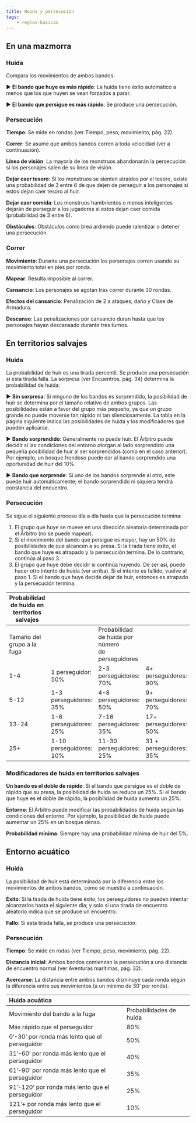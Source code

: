 ```yaml
---
title: Huida y persecución
tags:
    - reglas-basicas
---
```


## En una mazmorra
### Huida
Compara los movimientos de ambos bandos:

▶ **El bando que huye es más rápido**: La huida tiene éxito automático a menos que los que huyen se vean forzados a parar.

▶ **El bando que persigue es más rápido**: Se produce una persecución.

### Persecución
**Tiempo**: Se mide en rondas (ver Tiempo, peso, movimiento, pág. 22).

**Correr**: Se asume que ambos bandos corren a toda velocidad (ver a continuación).

**Línea de visión**: La mayoría de los monstruos abandonarán la persecución si los personajes salen de su línea de visión.

**Dejar caer tesoro**: Si los monstruos se sienten atraídos por el tesoro, existe una probabilidad de 3 entre 6 de que dejen de perseguir a los personajes si estos dejan caer tesoro al huir.

**Dejar caer comida**: Los monstruos hambrientos o menos inteligentes dejarán de perseguir a los jugadores si estos dejan caer comida (probabilidad de 3 entre 6).

**Obstáculos**: Obstáculos como brea ardiendo puede ralentizar o detener una persecución.

### Correr
**Movimiento**: Durante una persecución los personajes corren usando su movimiento total en pies por ronda.

**Mapear**: Resulta imposible al correr.

**Cansancio**: Los personajes se agotan tras correr durante 30 rondas.

**Efectos del cansancio**: Penalización de 2 a ataques, daño y Clase de Armadura.

**Descanso**: Las penalizaciones por cansancio duran hasta que los personajes hayan descansado durante tres turnos.

## En territorios salvajes
### Huida
La probabilidad de huir es una tirada percentil. Se produce una persecución si esta tirada falla. La sorpresa (ver Encuentros, pág. 34) determina la probabilidad de huida:

▶ **Sin sorpresa**: Si ninguno de los bandos es sorprendido, la posibilidad de huir se determina por el tamaño relativo de ambos grupos. Las posibilidades están a favor del grupo más pequeño, ya que un grupo grande no puede moverse tan rápido ni tan silenciosamente. La tabla en la página siguiente indica las posibilidades de huida y los modificadores que pueden aplicarse.

▶ **Bando sorprendido**: Generalmente no puede huir. El Árbitro puede decidir si las condiciones del entorno otorgan al lado sorprendido una pequeña posibilidad de huir al ser sorprendidos (como en el caso anterior). Por ejemplo, un bosque frondoso puede dar al bando sorprendido una oportunidad de huir del 10%.

▶ **Bando que sorprende**: Si uno de los bandos sorprende al otro, este puede huir automáticamente; el bando sorprendido ni siquiera tendrá constancia del encuentro.

### Persecución
Se sigue el siguiente proceso día a día hasta que la persecución termina:

1. El grupo que huye se mueve en una dirección aleatoria determinada por el Árbitro (no se puede mapear).
2. Si el movimiento del bando que persigue es mayor, hay un 50% de posibilidades de que alcancen a su presa. Si la tirada tiene éxito, el bando que huye es atrapado y la persecución termina. De lo contrario, continúa al paso 3.
3. El grupo que huye debe decidir si continúa huyendo. De ser así, puede hacer otro intento de huida (ver arriba). Si el intento es fallido, vuelve al paso 1. Si el bando que huye decide dejar de huir, entonces es atrapado y la persecución termina.

| Probabilidad de huida en territorios salvajes |                         |                                                         |                         |
| --------------------------------------------- | ----------------------- | ------------------------------------------------------- | ----------------------- |
| Tamaño del grupo a la fuga                    |                         | Probabilidad<br>de huida por número<br>de perseguidores |                         |
| 1-4                                           | 1 perseguidor: 50%      | 2-3 perseguidores: 70%                                  | 4+ perseguidores: 90%   |
| 5-12                                          | 1-3 perseguidores: 35%  | 4-8 perseguidores: 50%                                  | 9+ perseguidores: 70%   |
| 13-24                                         | 1-6 perseguidores: 25%  | 7-16 perseguidores: 35%                                 | 17+ perseguidores: 50%  |
| 25+                                           | 1-10 perseguidores: 10% | 11-30 perseguidores: 25%                                | 31 + perseguidores: 35% |


### Modificadores de huida en territorios salvajes
**Un bando es el doble de rápido**: Si el bando que persigue es el doble de rápido que su presa, la posibilidad de huida se reduce un 25%. Si el bando que huye es el doble de rápido, la posibilidad de huida aumenta un 25%.

**Entorno**: El Árbitro puede modificar las probabilidades de huida según las condiciones del entorno. Por ejemplo, la posibilidad de huida puede aumentar un 25% en un bosque denso.

**Probabilidad mínima**: Siempre hay una probabilidad mínima de huir del 5%.

## Entorno acuático
### Huida
La posibilidad de huir está determinada por la diferencia entre los movimientos de ambos bandos, como se muestra a continuación.

**Éxito**: Si la tirada de huida tiene éxito, los perseguidores no pueden intentar alcanzarlos hasta el siguiente día; y solo si una tirada de encuentro aleatorio indica que se produce un encuentro.

**Fallo**: Si esta tirada falla, se produce una persecución.

### Persecución
**Tiempo**: Se mide en rodas (ver Tiempo, peso, movimiento, pág. 22).

**Distancia inicial**: Ambos bandos comienzan la persecución a una distancia de encuentro normal (ver Aventuras marítimas, pág. 32).

**Acercarse**: La distancia entre ambos bandos disminuye cada ronda según la diferencia entre sus movimientos (a un mínimo de 30’ por ronda).

| Huida acuática                                  |                         |
| :---------------------------------------------- | ----------------------- |
| Movimiento del bando a la fuga                  | Probabilidades de huida |
| Más rápido que el perseguidor                   | 80%                     |
| 0’-30’ por ronda más lento que el perseguidor   | 50%                     |
| 31’-60’ por ronda más lento que el perseguidor  | 40%                     |
| 61’-90’ por ronda más lento que el perseguidor  | 35%                     |
| 91’-120’ por ronda más lento que el perseguidor | 25%                     |
| 121’+ por ronda más lento que el perseguidor    | 10%                     |
